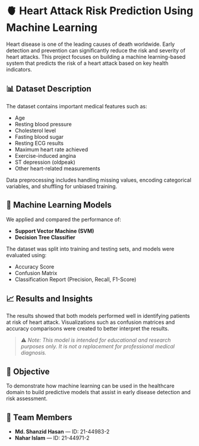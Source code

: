 # 🫀 Heart Attack Risk Prediction Using Machine Learning

Heart disease is one of the leading causes of death worldwide. Early detection and prevention can significantly reduce the risk and severity of heart attacks. This project focuses on building a machine learning-based system that predicts the risk of a heart attack based on key health indicators.

## 📊 Dataset Description

The dataset contains important medical features such as:
- Age
- Resting blood pressure
- Cholesterol level
- Fasting blood sugar
- Resting ECG results
- Maximum heart rate achieved
- Exercise-induced angina
- ST depression (oldpeak)
- Other heart-related measurements

Data preprocessing includes handling missing values, encoding categorical variables, and shuffling for unbiased training.

## 🤖 Machine Learning Models

We applied and compared the performance of:
- **Support Vector Machine (SVM)**
- **Decision Tree Classifier**

The dataset was split into training and testing sets, and models were evaluated using:
- Accuracy Score
- Confusion Matrix
- Classification Report (Precision, Recall, F1-Score)

## 📈 Results and Insights

The results showed that both models performed well in identifying patients at risk of heart attack. Visualizations such as confusion matrices and accuracy comparisons were created to better interpret the results.

> ⚠️ *Note: This model is intended for educational and research purposes only. It is not a replacement for professional medical diagnosis.*

## 🎯 Objective

To demonstrate how machine learning can be used in the healthcare domain to build predictive models that assist in early disease detection and risk assessment.

## 👥 Team Members

- **Md. Shanzid Hasan** — ID: 21-44983-2  
- **Nahar Islam** — ID: 21-44971-2

